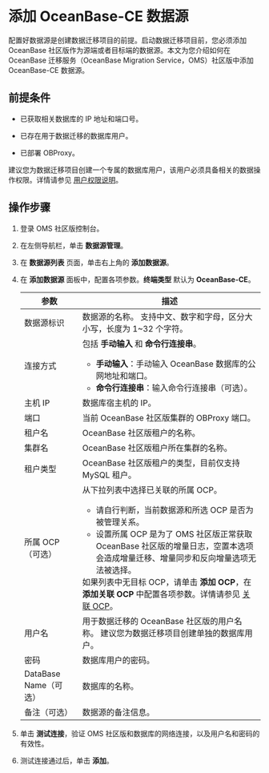 # 添加 OceanBase-CE 数据源

配置好数据源是创建数据迁移项目的前提。启动数据迁移项目前，您必须添加 OceanBase 社区版作为源端或者目标端的数据源。本文为您介绍如何在 OceanBase 迁移服务（OceanBase Migration Service，OMS）社区版中添加 OceanBase-CE 数据源。

## 前提条件

* 已获取相关数据库的 IP 地址和端口号。

* 已存在用于数据迁移的数据库用户。
  
* 已部署 OBProxy。

建议您为数据迁移项目创建一个专属的数据库用户，该用户必须具备相关的数据操作权限。详情请参见 [用户权限说明](../../200.data-migration/200.user-permission-settings.md)。

## 操作步骤

1. 登录 OMS 社区版控制台。

2. 在左侧导航栏，单击 **数据源管理**。

3. 在 **数据源列表** 页面，单击右上角的 **添加数据源**。

4. 在 **添加数据源** 面板中，配置各项参数。**终端类型** 默认为 **OceanBase-CE**。
   
    |   参数    |    描述       |
   |-------------|-------------|
   | 数据源标识       | 数据源的名称。 支持中文、数字和字母，区分大小写，长度为 1\~32 个字符。     |
     | 连接方式        | 包括 **手动输入** 和 **命令行连接串**。<ul><li>**手动输入**：手动输入 OceanBase 数据库的公网地址和端口。   <li>**命令行连接串**：输入命令行连接串（可选）。    |
   | 主机 IP       | 数据库宿主机的 IP。      |
   | 端口          | 当前 OceanBase 社区版集群的 OBProxy 端口。    |
   | 租户名         | OceanBase 社区版租户的名称。                                                 |
   | 集群名         | OceanBase 社区版租户所在集群的名称。                               |
   | 租户类型        | OceanBase 社区版租户的类型，目前仅支持 MySQL 租户。           |
   | 所属 OCP（可选）      | 从下拉列表中选择已关联的所属 OCP。<ul><li>请自行判断，当前数据源和所选 OCP 是否为被管理关系。<li>设置所属 OCP 是为了 OMS 社区版正常获取 OceanBase 社区版的增量日志，空置本选项会造成增量迁移、增量同步和反向增量选项无法被选择。</ul>如果列表中无目标 OCP，请单击 **添加 OCP**，在 **添加关联 OCP** 中配置各项参数。详情请参见 [关联 OCP](../../500.system-management/300.associate-ocp.md)。                           |
   | 用户名         | 用于数据迁移的 OceanBase 社区版的用户名称。 建议您为数据迁移项目创建单独的数据库用户。    |
   | 密码          | 数据库用户的密码。     |
   | DataBase Name（可选） | 数据库的名称。   |
   | 备注（可选）          | 数据源的备注信息。  |

5. 单击 **测试连接**，验证 OMS 社区版和数据库的网络连接，以及用户名和密码的有效性。

6. 测试连接通过后，单击 **添加**。
